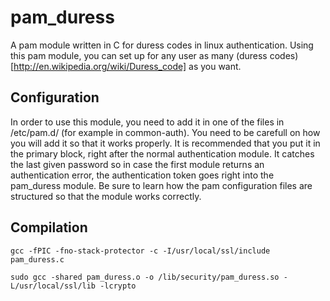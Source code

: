 # pam_duress
A pam module written in C for duress codes in linux authentication.
Using this pam module, you can set up for any user as many (duress codes)[http://en.wikipedia.org/wiki/Duress_code] as you want.

## Configuration

In order to use this module, you need to add it in one of the files in /etc/pam.d/ (for example in common-auth). You need to be carefull on how you will add it so that it works properly. It is recommended that you put it in the primary block, right after the normal authentication module. It catches the last given password so in case the first module returns an authentication error, the authentication token goes right into the pam_duress module.
Be sure to learn how the pam configuration files are structured so that the module works correctly.

## Compilation

```
gcc -fPIC -fno-stack-protector -c -I/usr/local/ssl/include pam_duress.c

sudo gcc -shared pam_duress.o -o /lib/security/pam_duress.so -L/usr/local/ssl/lib -lcrypto
```
